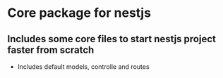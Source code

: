 # Core package for nestjs
## Includes some core files to start nestjs project faster from scratch
- Includes default models, controlle and routes